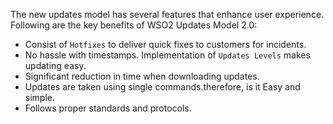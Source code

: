 
The new updates model has several features that enhance user experience. Following are the key benefits of WSO2 Updates Model 2.0: 

* Consist of `Hotfixes` to deliver quick fixes to customers for incidents.
* No hassle with timestamps. Implementation of `Updates Levels` makes updating easy.
* Significant reduction in time when downloading updates. 
* Updates are taken using single commands.therefore, is it Easy and simple. 
* Follows proper standards and protocols.
